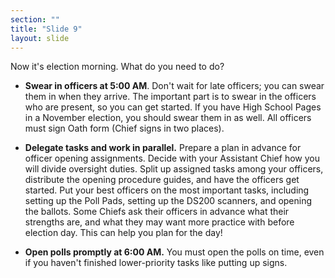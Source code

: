 ```yaml
---
section: ""
title: "Slide 9"
layout: slide
---
```


Now it's election morning. What do you need to do?

- **Swear in officers at 5:00 AM**. Don't wait for late officers; you can swear them in when they arrive. The important part is to swear in the officers who are present, so you can get started. If you have High School Pages in a November election, you should swear them in as well. All officers must sign Oath form (Chief signs in two places).

- **Delegate tasks and work in parallel.** Prepare a plan in advance for officer opening assignments. Decide with your Assistant Chief how you will divide oversight duties. Split up assigned tasks among your officers, distribute the opening procedure guides, and have the officers get started. Put your best officers on the most important tasks, including setting up the Poll Pads, setting up the DS200 scanners, and opening the ballots. Some Chiefs ask their officers in advance what their strengths are, and what they may want more practice with before election day. This can help you plan for the day!

- **Open polls promptly at 6:00 AM.** You must open the polls on time, even if you haven't finished lower-priority tasks like putting up signs.